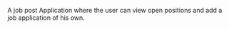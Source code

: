 A job post Application where the user can view open positions and add a job application of his own.
